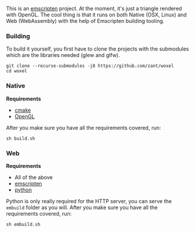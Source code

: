 This is an [emscripten](https://emscripten.org/) project. At the moment, it's just a triangle rendered with OpenGL. The cool thing is that it runs on both Native (OSX, Linux) and Web (WebAssembly) with the help of Emscripten building tooling.

### Building

To build it yourself, you first have to clone the projects with the submodules which are the libraries needed (glew and glfw).

```
git clone --recurse-submodules -j8 https://github.com/zant/woxel
cd woxel
```

### Native

**Requirements**

- [cmake](https://cmake.org/)
- [OpenGL](https://www.opengl.org/)

After you make sure you have all the requirements covered, run:

```
sh build.sh
```

### Web

**Requirements**

- All of the above
- [emscripten](https://emscripten.org/docs/getting_started/downloads.html)
- [python](https://www.python.org/downloads/)

Python is only really required for the HTTP server, you can serve the `embuild` folder as you will. After you make sure you have all the requirements covered, run:

```
sh embuild.sh
```
